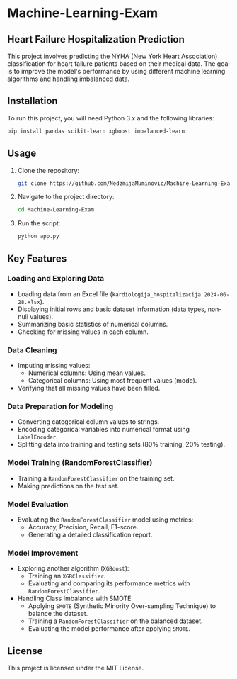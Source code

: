 # Machine-Learning-Exam
## Heart Failure Hospitalization Prediction

This project involves predicting the NYHA (New York Heart Association) classification for heart failure patients based on their medical data. The goal is to improve the model's performance by using different machine learning algorithms and handling imbalanced data.

## Installation

To run this project, you will need Python 3.x and the following libraries:

```bash
pip install pandas scikit-learn xgboost imbalanced-learn
```

## Usage

1. Clone the repository:

    ```bash
    git clone https://github.com/NedzmijaMuminovic/Machine-Learning-Exam
    ```

2. Navigate to the project directory:

    ```bash
    cd Machine-Learning-Exam
    ```

3. Run the script:

    ```bash
    python app.py
    ```

## Key Features

### Loading and Exploring Data
- Loading data from an Excel file (`kardiologija_hospitalizacija 2024-06-28.xlsx`).
- Displaying initial rows and basic dataset information (data types, non-null values).
- Summarizing basic statistics of numerical columns.
- Checking for missing values in each column.

### Data Cleaning
- Imputing missing values:
  - Numerical columns: Using mean values.
  - Categorical columns: Using most frequent values (mode).
- Verifying that all missing values have been filled.

### Data Preparation for Modeling
- Converting categorical column values to strings.
- Encoding categorical variables into numerical format using `LabelEncoder`.
- Splitting data into training and testing sets (80% training, 20% testing).

### Model Training (RandomForestClassifier)
- Training a `RandomForestClassifier` on the training set.
- Making predictions on the test set.

### Model Evaluation
- Evaluating the `RandomForestClassifier` model using metrics:
  - Accuracy, Precision, Recall, F1-score.
  - Generating a detailed classification report.

### Model Improvement
- Exploring another algorithm (`XGBoost`):
  - Training an `XGBClassifier`.
  - Evaluating and comparing its performance metrics with `RandomForestClassifier`.
- Handling Class Imbalance with SMOTE
  - Applying `SMOTE` (Synthetic Minority Over-sampling Technique) to balance the dataset.
  - Training a `RandomForestClassifier` on the balanced dataset.
  - Evaluating the model performance after applying `SMOTE`.

## License

This project is licensed under the MIT License.
